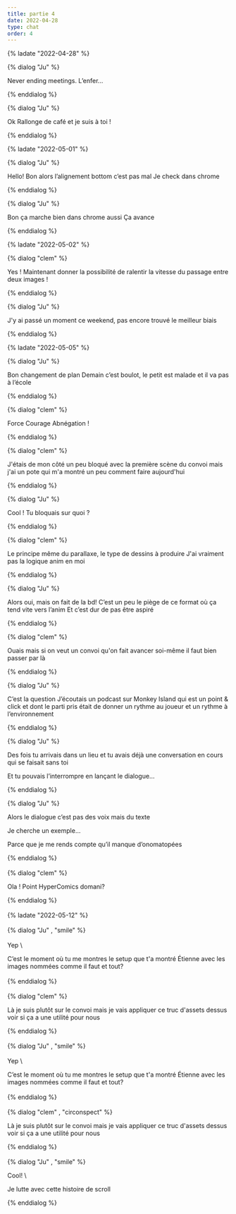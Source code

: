 ```yaml
---
title: partie 4
date: 2022-04-28
type: chat
order: 4
---
```

{% ladate "2022-04-28" %}

{% dialog "Ju" %}

Never ending meetings. 
L’enfer…

{% enddialog %}

{% dialog "Ju" %}

Ok 
Rallonge de café et je suis à toi !

{% enddialog %}

{% ladate "2022-05-01" %}

{% dialog "Ju" %}

Hello! 
Bon alors l’alignement bottom c’est pas mal
Je check dans chrome 

{% enddialog %}

{% dialog "Ju" %}

Bon ça marche bien dans chrome aussi 
Ça avance  

{% enddialog %}

{% ladate "2022-05-02" %}

{% dialog "clem" %}

Yes ! 
Maintenant donner la possibilité de ralentir la vitesse du passage entre deux images ! 

{% enddialog %}

{% dialog "Ju" %}

J'y ai passé un moment ce weekend, pas encore trouvé le meilleur biais 

{% enddialog %}

{% ladate "2022-05-05" %}

{% dialog "Ju" %}

Bon changement de plan
Demain c’est boulot, le petit est malade et il va pas à l’école 

{% enddialog %}

{% dialog "clem" %}

Force Courage Abnégation !

{% enddialog %}

{% dialog "clem" %}

J'étais de mon côté un peu bloqué avec la première scène du convoi mais j'ai un pote qui m'a montré un peu comment faire aujourd'hui 

{% enddialog %}

{% dialog "Ju" %}

Cool ! 
Tu bloquais sur quoi  ?

{% enddialog %}

{% dialog "clem" %}

Le principe même du parallaxe, le type de dessins à produire 
J'ai vraiment pas la logique anim en moi 

{% enddialog %}

{% dialog "Ju" %}

Alors oui, mais on fait de la bd! 
C’est un peu le piège de ce format où ça tend vite vers l’anim 
Et c’est dur de pas être aspiré 

{% enddialog %}

{% dialog "clem" %}

Ouais mais si on veut un convoi qu'on fait avancer soi-même il faut bien passer par là 

{% enddialog %}

{% dialog "Ju" %}

C’est la question
J’écoutais un podcast sur Monkey Island qui est un point & click et dont le parti pris était de donner un rythme au joueur et un rythme à l’environnement

{% enddialog %}

{% dialog "Ju" %}

Des fois tu arrivais dans un lieu et tu avais déjà une conversation en cours qui se faisait sans toi 

Et tu pouvais l’interrompre en lançant le dialogue…

{% enddialog %}

{% dialog "Ju" %}

Alors le dialogue c’est pas des voix mais du texte 

Je cherche un exemple...

Parce que je me rends compte qu’il manque d’onomatopées

{% enddialog %}\
\
{% dialog "clem" %}

Ola ! Point HyperComics domani? 

{% enddialog %}\
\
{% ladate "2022-05-12" %}\
\
{% dialog "Ju" , "smile" %}\
\
Yep \

C’est le moment où tu me montres le setup que t'a montré Étienne avec les images nommées comme il faut et tout? \
\
{% enddialog %}\
\
{% dialog "clem" %}

Là je suis plutôt sur le convoi mais je vais appliquer ce truc d'assets dessus voir si ça a une utilité pour nous 

{% enddialog %}\
\
{% dialog "Ju" , "smile" %}\
\
Yep \

C’est le moment où tu me montres le setup que t'a montré Étienne avec les images nommées comme il faut et tout? \
\
{% enddialog %}\
\
{% dialog "clem" , "circonspect" %}

Là je suis plutôt sur le convoi mais je vais appliquer ce truc d'assets dessus voir si ça a une utilité pour nous 

{% enddialog %}\
\
{% dialog "Ju" , "smile" %}

Cool! \

Je lutte avec cette histoire de scroll 

{% enddialog %}